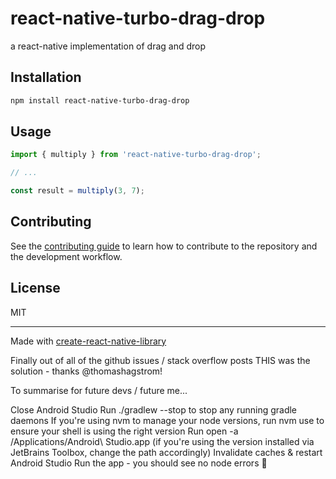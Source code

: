 # react-native-turbo-drag-drop

a react-native implementation of drag and drop

## Installation

```sh
npm install react-native-turbo-drag-drop
```

## Usage


```js
import { multiply } from 'react-native-turbo-drag-drop';

// ...

const result = multiply(3, 7);
```


## Contributing

See the [contributing guide](CONTRIBUTING.md) to learn how to contribute to the repository and the development workflow.

## License

MIT

---

Made with [create-react-native-library](https://github.com/callstack/react-native-builder-bob)


Finally out of all of the github issues / stack overflow posts THIS was the solution - thanks @thomashagstrom!

To summarise for future devs / future me...

Close Android Studio
Run ./gradlew --stop to stop any running gradle daemons
If you're using nvm to manage your node versions, run nvm use to ensure your shell is using the right version
Run open -a /Applications/Android\ Studio.app (if you're using the version installed via JetBrains Toolbox, change the path accordingly)
Invalidate caches & restart Android Studio
Run the app - you should see no node errors 🎉